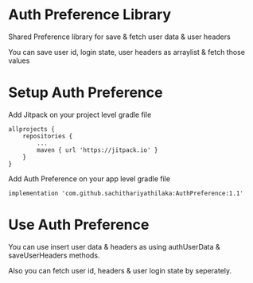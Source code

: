 # Auth Preference Library

Shared Preference library for save &amp; fetch user data &amp; user headers 

You can save user id, login state, user headers as arraylist & fetch those values 


# Setup Auth Preference

Add Jitpack on your project level gradle file

```
allprojects {
	repositories {
		...
		maven { url 'https://jitpack.io' }
	}
}
```
  
Add Auth Preference on your app level gradle file

```implementation 'com.github.sachithariyathilaka:AuthPreference:1.1'```

# Use Auth Preference

You can use insert user data & headers as using authUserData & saveUserHeaders methods.

Also you can fetch user id, headers & user login state by seperately. 

